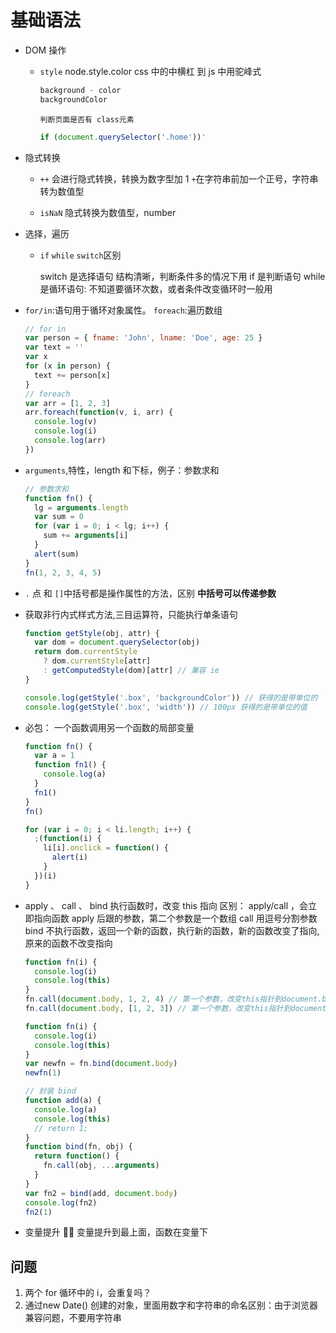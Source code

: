 # 基础语法

- DOM 操作

  - `style` node.style.color
    css 中的中横杠 到 js 中用驼峰式

    ```js
    background - color
    backgroundColor
    ```

    `判断页面是否有 class元素`

    ```js
    if (document.querySelector('.home'))'
    ```

- 隐式转换
  - `++` 会进行隐式转换，转换为数字型加 1
    `+`在字符串前加一个正号，字符串转为数值型

  - `isNaN` 隐式转换为数值型，number

- 选择，遍历

  - `if` `while` `switch`区别

    >

    switch 是选择语句 结构清晰，判断条件多的情况下用
    if 是判断语句
    while 是循环语句: 不知道要循环次数，或者条件改变循环时一般用

- `for/in`:语句用于循环对象属性。 `foreach`:遍历数组

  ```js
  // for in
  var person = { fname: 'John', lname: 'Doe', age: 25 }
  var text = ''
  var x
  for (x in person) {
    text += person[x]
  }
  // foreach
  var arr = [1, 2, 3]
  arr.foreach(function(v, i, arr) {
    console.log(v)
    console.log(i)
    console.log(arr)
  })
  ```

- `arguments`,特性，length 和下标，例子：参数求和

  ```js
  // 参数求和
  function fn() {
    lg = arguments.length
    var sum = 0
    for (var i = 0; i < lg; i++) {
      sum += arguments[i]
    }
    alert(sum)
  }
  fn(1, 2, 3, 4, 5)
  ```

- `.` 点 和 `[]`中括号都是操作属性的方法，区别
  **中括号可以传递参数**

- 获取非行内式样式方法,三目运算符，只能执行单条语句

  ```js
  function getStyle(obj, attr) {
    var dom = document.querySelector(obj)
    return dom.currentStyle
      ? dom.currentStyle[attr]
      : getComputedStyle(dom)[attr] // 兼容 ie
  }

  console.log(getStyle('.box', 'backgroundColor')) // 获得的是带单位的
  console.log(getStyle('.box', 'width')) // 100px 获得的是带单位的值
  ```

- 必包： 一个函数调用另一个函数的局部变量

  ```js
  function fn() {
    var a = 1
    function fn1() {
      console.log(a)
    }
    fn1()
  }
  fn()

  for (var i = 0; i < li.length; i++) {
    ;(function(i) {
      li[i].onclick = function() {
        alert(i)
      }
    })(i)
  }
  ```

- apply 、 call 、 bind
  执行函数时，改变 this 指向
  区别：
  apply/call ，会立即指向函数
  apply 后跟的参数，第二个参数是一个数组
  call 用逗号分割参数
  bind 不执行函数，返回一个新的函数，执行新的函数，新的函数改变了指向,原来的函数不改变指向

  ```js
  function fn(i) {
    console.log(i)
    console.log(this)
  }
  fn.call(document.body, 1, 2, 4) // 第一个参数，改变this指针到document.body，后面参数是函数的形参
  fn.call(document.body, [1, 2, 3]) // 第一个参数，改变this指针到document.body，第二个参数是函数的形参

  function fn(i) {
    console.log(i)
    console.log(this)
  }
  var newfn = fn.bind(document.body)
  newfn(1)

  // 封装 bind
  function add(a) {
    console.log(a)
    console.log(this)
    // return 1;
  }
  function bind(fn, obj) {
    return function() {
      fn.call(obj, ...arguments)
    }
  }
  var fn2 = bind(add, document.body)
  console.log(fn2)
  fn2(1)
  ```

- 变量提升
   变量提升到最上面，函数在变量下

## 问题

1. 两个 for 循环中的 i，会重复吗？
2. 通过new Date() 创建的对象，里面用数字和字符串的命名区别：由于浏览器兼容问题，不要用字符串